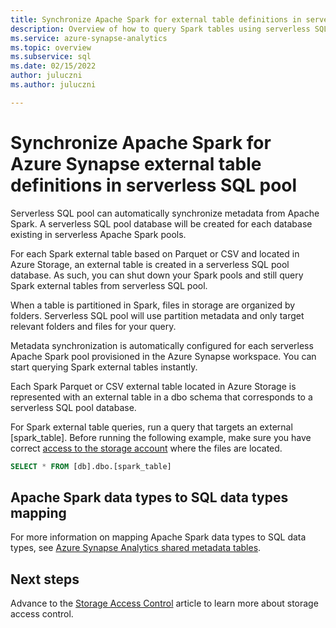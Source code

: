 ```yaml
---
title: Synchronize Apache Spark for external table definitions in serverless SQL pool
description: Overview of how to query Spark tables using serverless SQL pool
ms.service: azure-synapse-analytics
ms.topic: overview
ms.subservice: sql
ms.date: 02/15/2022
author: juluczni
ms.author: juluczni

---
```


# Synchronize Apache Spark for Azure Synapse external table definitions in serverless SQL pool

Serverless SQL pool can automatically synchronize metadata from Apache Spark. A serverless SQL pool database will be created for each database existing in serverless Apache Spark pools. 

For each Spark external table based on Parquet or CSV and located in Azure Storage, an external table is created in a serverless SQL pool database. As such, you can shut down your Spark pools and still query Spark external tables from serverless SQL pool.

When a table is partitioned in Spark, files in storage are organized by folders. Serverless SQL pool will use partition metadata and only target relevant folders and files for your query.

Metadata synchronization is automatically configured for each serverless Apache Spark pool provisioned in the Azure Synapse workspace. You can start querying Spark external tables instantly.

Each Spark Parquet or CSV external table located in Azure Storage is represented with an external table in a dbo schema that corresponds to a serverless SQL pool database. 

For Spark external table queries, run a query that targets an external [spark_table]. Before running the following example, make sure you have correct [access to the storage account](develop-storage-files-storage-access-control.md) where the files are located.

```sql
SELECT * FROM [db].dbo.[spark_table]
```

## Apache Spark data types to SQL data types mapping

For more information on mapping Apache Spark data types to SQL data types, see [Azure Synapse Analytics shared metadata tables](../metadata/table.md).

## Next steps

Advance to the [Storage Access Control](develop-storage-files-storage-access-control.md) article to learn more about storage access control.
